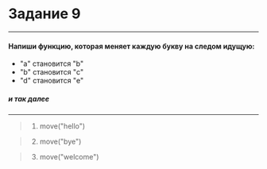 # Задание 9
---
#### Напиши функцию, которая меняет каждую букву на следом идущую:
*   "a" становится "b"
*   "b" становится "c"
*   "d" становится "e"
##### и так далее
---
>1. move("hello")

>2. move("bye")

>3. move("welcome")
